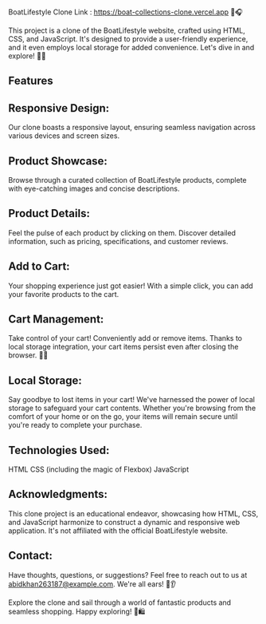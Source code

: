 BoatLifestyle Clone
Link :
https://boat-collections-clone.vercel.app
🛶🎧

This project is a clone of the BoatLifestyle website, crafted using HTML, CSS, and JavaScript. It's designed to provide a user-friendly experience, and it even employs local storage for added convenience. Let's dive in and explore! 🚤🎉

## Features
## Responsive Design:
Our clone boasts a responsive layout, ensuring seamless navigation across various devices and screen sizes.

## Product Showcase:
Browse through a curated collection of BoatLifestyle products, complete with eye-catching images and concise descriptions.

## Product Details:
Feel the pulse of each product by clicking on them. Discover detailed information, such as pricing, specifications, and customer reviews.

## Add to Cart:
Your shopping experience just got easier! With a simple click, you can add your favorite products to the cart.

## Cart Management:
Take control of your cart! Conveniently add or remove items. Thanks to local storage integration, your cart items persist even after closing the browser. 🛒💼

## Local Storage:
Say goodbye to lost items in your cart! We've harnessed the power of local storage to safeguard your cart contents. Whether you're browsing from the comfort of your home or on the go, your items will remain secure until you're ready to complete your purchase.

## Technologies Used:
HTML
CSS (including the magic of Flexbox)
JavaScript

## Acknowledgments:
This clone project is an educational endeavor, showcasing how HTML, CSS, and JavaScript harmonize to construct a dynamic and responsive web application. It's not affiliated with the official BoatLifestyle website.

## Contact:
Have thoughts, questions, or suggestions? Feel free to reach out to us at abidkhan263187@example.com. We're all ears! 💌👂

Explore the clone and sail through a world of fantastic products and seamless shopping. Happy exploring! 🌊🛍️
